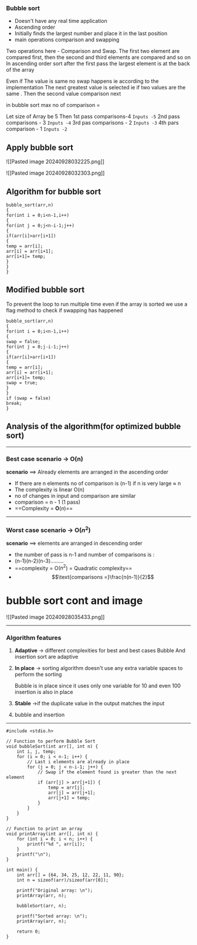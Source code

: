 ### Bubble sort 
- Doesn't have any real time application 
- Ascending order 
- Initially finds the largest number and place it in the last position 
- main operations comparison and swapping 

Two operations here - Comparison and Swap. The first two element are compared first, then the second and third elements are compared and so on In ascending order sort after the first pass the largest element is at the back of the array 

 Even if The value is same no swap  happens ie according to the implementation The next greatest value is  selected ie if two values are the same . Then the second value comparison next
 
in bubble sort max no of comparison = 

Let size of Array be 5
Then
	1st pass comparisons-4          `Inputs -5`
	2nd pass comparisons - 3      `Inputs -4`
	3rd pas comparisons - 2         `Inputs -3`
	4th pars comparison - 1          `Inputs -2`

## Apply bubble sort

![[Pasted image 20240928032225.png]]

![[Pasted image 20240928032303.png]]
## Algorithm for bubble sort

```
bubble_sort(arr,n)
{
for(int i = 0;i<n-1,i++)
{
for(int j = 0;j<n-i-1;j++)
{
if(arr[i]>arr[i+1])
{
temp = arr[i];
arr[i] = arr[i+1];
arr[i+1]= temp;
}
}
}
```

## Modified bubble sort

To prevent the loop to run multiple time even if the array is sorted we use a flag method 
to check if swapping has happened

```
bubble_sort(arr,n)
{
for(int i = 0;i<n-1,i++)
{
swap = false;
for(int j = 0;j-i-1;j++)
{
if(arr[i]>arr[i+1])
{
temp = arr[i];
arr[i] = arr[i+1];
arr[i+1]= temp;
swap = true;
}
}
if (swap = false)
break;
}

```
## Analysis of the algorithm(for optimized bubble sort)

------
###  **Best case scenario** -> O(n)

**scenario** ==> Already elements are arranged in the ascending order
- If there are n elements no of comparison is (n-1) if n is very large ≈ n
- The complexity is linear O(n)
- no of changes in input and comparison are similar 
- comparison = n - 1 (1 pass)
- ==Complexity  = **O**($n$)==


------
### **Worst case scenario** -> O($n^2$)

 **scenario** ==> elements are arranged in descending order 
- the number of pass is n-1 and number of comparisons is :
- (n-1)(n-2)(n-3)......... 
- ==complexity = O($n^2$) = Quadratic complexity==
- $$\text{comparisons =}\frac{n(n-1)}{2}$$
# bubble sort cont and image

![[Pasted image 20240928035433.png]]


---

### Algorithm features 

1. **Adaptive** -> different complexities for best and best cases
	Bubble And insertion sort are adaptive 

2. **In place** -> sorting algorithm doesn't use any extra variable spaces to perform the sorting 

	Bubble is in place since it uses only one variable for 10 and even 100
	insertion is also in place 

3. **Stable** ->if the duplicate value in the output matches the input
4. bubble and insertion

---

```
#include <stdio.h>

// Function to perform Bubble Sort
void bubbleSort(int arr[], int n) {
    int i, j, temp;
    for (i = 0; i < n-1; i++) {
        // Last i elements are already in place
        for (j = 0; j < n-i-1; j++) {
            // Swap if the element found is greater than the next element
            if (arr[j] > arr[j+1]) {
                temp = arr[j];
                arr[j] = arr[j+1];
                arr[j+1] = temp;
            }
        }
    }
}

// Function to print an array
void printArray(int arr[], int n) {
    for (int i = 0; i < n; i++) {
        printf("%d ", arr[i]);
    }
    printf("\n");
}

int main() {
    int arr[] = {64, 34, 25, 12, 22, 11, 90};
    int n = sizeof(arr)/sizeof(arr[0]);
    
    printf("Original array: \n");
    printArray(arr, n);
    
    bubbleSort(arr, n);
    
    printf("Sorted array: \n");
    printArray(arr, n);
    
    return 0;
}
```
